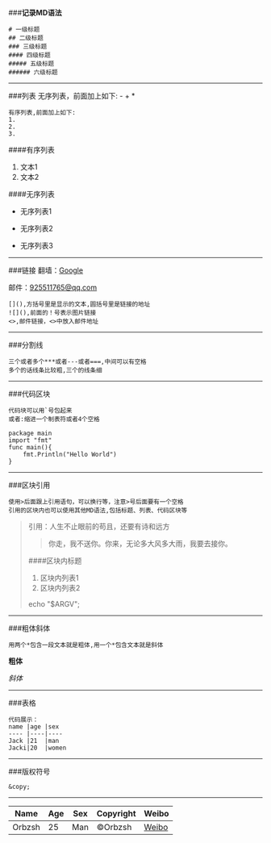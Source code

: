 ###**记录MD语法**

```
# 一级标题
## 二级标题
### 三级标题
#### 四级标题
##### 五级标题
###### 六级标题
```
------------------------------------
###列表
	无序列表，前面加上如下:
	-
	+
	*

	有序列表,前面加上如下:
	1.
	2.
	3.
####有序列表
1.	文本1
2.	文本2

####无序列表
*	无序列表1
-	无序列表2
+	无序列表3

------------------------------------
###链接
翻墙：[Google](http://www.google.com.tw)

邮件：<925511765@qq.com>
```
[](),方括号里是显示的文本,圆括号里是链接的地址
![](),前面的！号表示图片链接
<>,邮件链接，<>中放入邮件地址
```
------------------------------------
###分割线

	三个或者多个***或者---或者===,中间可以有空格
	多个的话线条比较粗,三个的线条细
------------------------------------
###代码区块
```
代码块可以用`号包起来
或者:缩进一个制表符或者4个空格
```

	package main
	import "fmt"
	func main(){
		fmt.Println("Hello World")
	}
------------------------------------
###区块引用
```
使用>后面跟上引用语句，可以换行等，注意>号后面要有一个空格
引用的区块内也可以使用其他MD语法,包括标题、列表、代码区块等
```
> 引用：人生不止眼前的苟且，还要有诗和远方
>
>> 你走，我不送你。你来，无论多大风多大雨，我要去接你。
>>
> ####区块内标题
> 1.	区块内列表1
> 2.	区块内列表2
>
> echo "$ARGV";

------------------------------------
###粗体斜体
```
用两个*包含一段文本就是粗体,用一个*包含文本就是斜体
```
**粗体**

*斜体*

------------------------------------
###表格
```
代码展示：
name |age |sex
---- |----|----
Jack |21  |man
Jacki|20  |women
```
------------------------------------
###版权符号
```
&copy;
```
------------------------------------
|Name  |Age |Sex |Copyright   |Weibo 					  		 |
|----- |----|----|------------|----------------------------------|
|Orbzsh|25  |Man |&copy;Orbzsh|[Weibo](http://weibo.com/kong110) |
